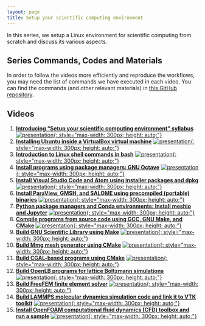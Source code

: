 ```yaml
---
layout: page
title: Setup your scientific computing environment
---
```


In this series, we setup a Linux environment for scientific computing from scratch and discuss its various aspects. 

## Series Commands, Codes and Materials

In order to follow the videos more efficiently and reproduce the workflows, you may need the list of commands we have executed in each video. You can find the commands (and other relevant materials) in [this GitHub repository](https://github.com/TuxRiders/environment-setup).

## Videos

1. [**Introducing “Setup your scientific computing environment” syllabus**](https://www.youtube.com/watch?v=w-EP6p8tDeQ)
[![presentation](http://img.youtube.com/vi/w-EP6p8tDeQ/0.jpg){: style="max-width: 300px; height: auto;"}](https://www.youtube.com/watch?v=w-EP6p8tDeQ)
2. [**Installing Ubuntu inside a VirtualBox virtual machine**](https://www.youtube.com/watch?v=rJAN1UdbBhs)
[![presentation](http://img.youtube.com/vi/rJAN1UdbBhs/0.jpg){: style="max-width: 300px; height: auto;"}](https://www.youtube.com/watch?v=rJAN1UdbBhs)
3. [**Introduction to Linux shell commands in bash**](https://www.youtube.com/watch?v=MwecBzno6hI)
[![presentation](http://img.youtube.com/vi/MwecBzno6hI/0.jpg){: style="max-width: 300px; height: auto;"}](https://www.youtube.com/watch?v=MwecBzno6hI)
4. [**Install programs using package managers: GNU Octave**](https://www.youtube.com/watch?v=LVHSmM3mOoE)
[![presentation](http://img.youtube.com/vi/LVHSmM3mOoE/0.jpg){: style="max-width: 300px; height: auto;"}](https://www.youtube.com/watch?v=LVHSmM3mOoE)
5. [**Install Visual Studio Code and Atom using installer packages and dpkg**](https://www.youtube.com/watch?v=SVhe97F3R4w)
[![presentation](http://img.youtube.com/vi/SVhe97F3R4w/0.jpg){: style="max-width: 300px; height: auto;"}](https://www.youtube.com/watch?v=SVhe97F3R4w)
6. [**Install ParaView, GMSH, and SALOME using precompiled (portable) binaries**](https://www.youtube.com/watch?v=6c5PYMWrweg)
[![presentation](http://img.youtube.com/vi/6c5PYMWrweg/0.jpg){: style="max-width: 300px; height: auto;"}](https://www.youtube.com/watch?v=6c5PYMWrweg)
7. [**Python package managers and Conda environments: Install meshio and Jupyter**](https://www.youtube.com/watch?v=WUw6iiTRsZA)
[![presentation](http://img.youtube.com/vi/WUw6iiTRsZA/0.jpg){: style="max-width: 300px; height: auto;"}](https://www.youtube.com/watch?v=WUw6iiTRsZA)
8. [**Compile programs from source code using GCC, GNU Make, and CMake**](https://www.youtube.com/watch?v=qON2D3vDIt8)
[![presentation](http://img.youtube.com/vi/qON2D3vDIt8/0.jpg){: style="max-width: 300px; height: auto;"}](https://www.youtube.com/watch?v=qON2D3vDIt8)
9. [**Build GNU Scientific Library using Make**](https://www.youtube.com/watch?v=dKBLJN4x_7A)
[![presentation](http://img.youtube.com/vi/dKBLJN4x_7A/0.jpg){: style="max-width: 300px; height: auto;"}](https://www.youtube.com/watch?v=dKBLJN4x_7A)
10. [**Build Mmg mesh generator using CMake**](https://www.youtube.com/watch?v=RTGhzbszxwI)
[![presentation](http://img.youtube.com/vi/RTGhzbszxwI/0.jpg){: style="max-width: 300px; height: auto;"}](https://www.youtube.com/watch?v=RTGhzbszxwI)
11. [**Build CGAL-based programs using CMake**](https://www.youtube.com/watch?v=5IMibEt5JpY)
[![presentation](http://img.youtube.com/vi/5IMibEt5JpY/0.jpg){: style="max-width: 300px; height: auto;"}](https://www.youtube.com/watch?v=5IMibEt5JpY)
12. [**Build OpenLB programs for lattice Boltzmann simulations**](https://www.youtube.com/watch?v=jt_4eGJeSB8)
[![presentation](http://img.youtube.com/vi/jt_4eGJeSB8/0.jpg){: style="max-width: 300px; height: auto;"}](https://www.youtube.com/watch?v=jt_4eGJeSB8)
13. [**Build FreeFEM finite element solver**](https://www.youtube.com/watch?v=D2VAP-wHxFI)
[![presentation](http://img.youtube.com/vi/D2VAP-wHxFI/0.jpg){: style="max-width: 300px; height: auto;"}](https://www.youtube.com/watch?v=D2VAP-wHxFI)
14. [**Build LAMMPS molecular dynamics simulation code and link it to VTK toolkit**](https://www.youtube.com/watch?v=Id3eVPDinDE)
[![presentation](http://img.youtube.com/vi/Id3eVPDinDE/0.jpg){: style="max-width: 300px; height: auto;"}](https://www.youtube.com/watch?v=Id3eVPDinDE)
15. [**Install OpenFOAM computational fluid dynamics (CFD) toolbox and run a sample**](https://www.youtube.com/watch?v=tq9PX14PymU)
[![presentation](http://img.youtube.com/vi/tq9PX14PymU/0.jpg){: style="max-width: 300px; height: auto;"}](https://www.youtube.com/watch?v=tq9PX14PymU)
